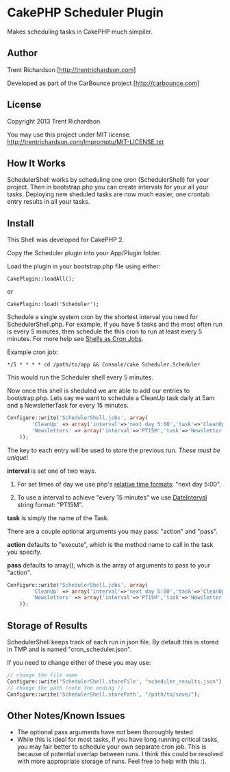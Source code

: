 CakePHP Scheduler Plugin
========================

Makes scheduling tasks in CakePHP much simpiler.

Author
------
Trent Richardson [http://trentrichardson.com]

Developed as part of the CarBounce project [http://carbounce.com]

License
-------
Copyright 2013 Trent Richardson

You may use this project under MIT license.
http://trentrichardson.com/Impromptu/MIT-LICENSE.txt

How It Works
------------
SchedulerShell works by scheduling one cron (SchedulerShell) for your project. Then in bootstrap.php you can create intervals for your all your tasks.  Deploying new sheduled tasks are now much easier, one crontab entry results in all your tasks.

Install
-------

This Shell was developed for CakePHP 2.

Copy the Scheduler plugin into your App/Plugin folder.

Load the plugin in your bootstrap.php file using either:

````
CakePlugin::loadAll();
````

or

````
CakePlugin::load('Scheduler');
````

Schedule a single system cron by the shortest interval you need for SchedulerShell.php.  For example, if you have 5 tasks and the most often run is every 5 minutes, then schedule the this cron to run at least every 5 minutes. For more help see [Shells as Cron Jobs](http://book.cakephp.org/2.0/en/console-and-shells/cron-jobs.html).

Example cron job:

````
*/5 * * * * cd /path/to/app && Console/cake Scheduler.Scheduler
````

This would run the Scheduler shell every 5 minutes.

Now once this shell is sheduled we are able to add our entries to bootstrap.php.  Lets say we want to schedule a CleanUp task daily at 5am and a NewsletterTask for every 15 minutes.

```php
Configure::write('SchedulerShell.jobs', array(
		'CleanUp' => array('interval'=>'next day 5:00','task'=>'CleanUp'),// tomorrow at 5am
		'Newsletters' => array('interval'=>'PT15M','task'=>'Newsletter') //every 15 minutes
	));
```

The key to each entry will be used to store the previous run.  *These must be unique*!

**interval** is set one of two ways.  
1) For set times of day we use php's [relative time formats](http://www.php.net/manual/en/datetime.formats.relative.php): "next day 5:00". 

2) To use a interval to achieve "every 15 minutes" we use [DateInterval](http://www.php.net/manual/en/class.dateinterval.php) string format: "PT15M".

**task** is simply the name of the Task.

There are a couple optional arguments you may pass: "action" and "pass".

**action** defaults to "execute", which is the method name to call in the task you specify.

**pass** defaults to array(), which is the array of arguments to pass to your "action".

```php
Configure::write('SchedulerShell.jobs', array(
		'CleanUp' => array('interval'=>'next day 5:00','task'=>'CleanUp', 'action'=>'execute', 'pass'=>array()),
		'Newsletters' => array('interval'=>'PT15M','task'=>'Newsletter', 'action'=>'execute', 'pass'=>array())
	));
```

Storage of Results
------------------
SchedulerShell keeps track of each run in json file.  By default this is stored in TMP and is named "cron_scheduler.json".

If you need to change either of these you may use:

```php
// change the file name
Configure::write('SchedulerShell.storeFile', "scheduler_results.json");
// change the path (note the ending /)
Configure::write('SchedulerShell.storePath', "/path/to/save/");
```


Other Notes/Known Issues
------------------------
- The optional pass arguments have not been thoroughly tested
- While this is ideal for most tasks, if you have long running critical tasks, you may fair better to schedule your own separate cron job.  This is because of potential overlap between runs.  I think this could be resolved with more appropriate storage of runs.  Feel free to help with this :).